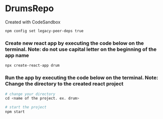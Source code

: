 # DrumsRepo
Created with CodeSandbox

```
npm config set legacy-peer-deps true
```

### Create new react app by executing the code below on the terminal. Note: do not use capital letter on the beginning of the app name

```
npx create-react-app drum
```

### Run the app by executing the code below on the terminal. Note: Change the directory to the created react project

```python
# change your directory
cd <name of the project. ex. drum>

# start the project
npm start
```